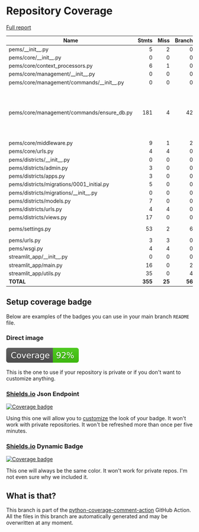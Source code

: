 # Repository Coverage

[Full report](https://htmlpreview.github.io/?https://github.com/compilerla/pems/blob/python-coverage-comment-action-data/htmlcov/index.html)

| Name                                          |    Stmts |     Miss |   Branch |   BrPart |   Cover |   Missing |
|---------------------------------------------- | -------: | -------: | -------: | -------: | ------: | --------: |
| pems/\_\_init\_\_.py                          |        5 |        2 |        0 |        0 |     60% |       5-7 |
| pems/core/\_\_init\_\_.py                     |        0 |        0 |        0 |        0 |    100% |           |
| pems/core/context\_processors.py              |        6 |        1 |        0 |        0 |     83% |        12 |
| pems/core/management/\_\_init\_\_.py          |        0 |        0 |        0 |        0 |    100% |           |
| pems/core/management/commands/\_\_init\_\_.py |        0 |        0 |        0 |        0 |    100% |           |
| pems/core/management/commands/ensure\_db.py   |      181 |        4 |       42 |        4 |     96% |73, 87-89, 99, 103->exit, 230->232, 300->304 |
| pems/core/middleware.py                       |        9 |        1 |        2 |        1 |     82% |        19 |
| pems/core/urls.py                             |        4 |        4 |        0 |        0 |      0% |       1-7 |
| pems/districts/\_\_init\_\_.py                |        0 |        0 |        0 |        0 |    100% |           |
| pems/districts/admin.py                       |        3 |        0 |        0 |        0 |    100% |           |
| pems/districts/apps.py                        |        3 |        0 |        0 |        0 |    100% |           |
| pems/districts/migrations/0001\_initial.py    |        5 |        0 |        0 |        0 |    100% |           |
| pems/districts/migrations/\_\_init\_\_.py     |        0 |        0 |        0 |        0 |    100% |           |
| pems/districts/models.py                      |        7 |        0 |        0 |        0 |    100% |           |
| pems/districts/urls.py                        |        4 |        4 |        0 |        0 |      0% |      5-10 |
| pems/districts/views.py                       |       17 |        0 |        0 |        0 |    100% |           |
| pems/settings.py                              |       53 |        2 |        6 |        1 |     95% |   126-127 |
| pems/urls.py                                  |        3 |        3 |        0 |        0 |      0% |       1-4 |
| pems/wsgi.py                                  |        4 |        4 |        0 |        0 |      0% |     10-16 |
| streamlit\_app/\_\_init\_\_.py                |        0 |        0 |        0 |        0 |    100% |           |
| streamlit\_app/main.py                        |       16 |        0 |        2 |        0 |    100% |           |
| streamlit\_app/utils.py                       |       35 |        0 |        4 |        0 |    100% |           |
|                                     **TOTAL** |  **355** |   **25** |   **56** |    **6** | **92%** |           |


## Setup coverage badge

Below are examples of the badges you can use in your main branch `README` file.

### Direct image

[![Coverage badge](https://raw.githubusercontent.com/compilerla/pems/python-coverage-comment-action-data/badge.svg)](https://htmlpreview.github.io/?https://github.com/compilerla/pems/blob/python-coverage-comment-action-data/htmlcov/index.html)

This is the one to use if your repository is private or if you don't want to customize anything.

### [Shields.io](https://shields.io) Json Endpoint

[![Coverage badge](https://img.shields.io/endpoint?url=https://raw.githubusercontent.com/compilerla/pems/python-coverage-comment-action-data/endpoint.json)](https://htmlpreview.github.io/?https://github.com/compilerla/pems/blob/python-coverage-comment-action-data/htmlcov/index.html)

Using this one will allow you to [customize](https://shields.io/endpoint) the look of your badge.
It won't work with private repositories. It won't be refreshed more than once per five minutes.

### [Shields.io](https://shields.io) Dynamic Badge

[![Coverage badge](https://img.shields.io/badge/dynamic/json?color=brightgreen&label=coverage&query=%24.message&url=https%3A%2F%2Fraw.githubusercontent.com%2Fcompilerla%2Fpems%2Fpython-coverage-comment-action-data%2Fendpoint.json)](https://htmlpreview.github.io/?https://github.com/compilerla/pems/blob/python-coverage-comment-action-data/htmlcov/index.html)

This one will always be the same color. It won't work for private repos. I'm not even sure why we included it.

## What is that?

This branch is part of the
[python-coverage-comment-action](https://github.com/marketplace/actions/python-coverage-comment)
GitHub Action. All the files in this branch are automatically generated and may be
overwritten at any moment.